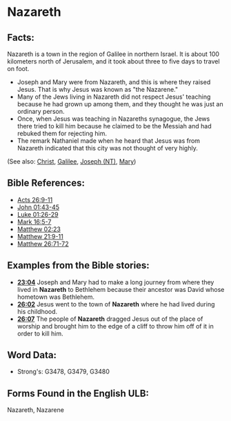 # Nazareth

## Facts:

Nazareth is a town in the region of Galilee in northern Israel. It is about 100 kilometers north of Jerusalem, and it took about three to five days to travel on foot.

* Joseph and Mary were from Nazareth, and this is where they raised Jesus. That is why Jesus was known as "the Nazarene."
* Many of the Jews living in Nazareth did not respect Jesus' teaching because he had grown up among them, and they thought he was just an ordinary person.
* Once, when Jesus was teaching in Nazareths synagogue, the Jews there tried to kill him because he claimed to be the Messiah and had rebuked them for rejecting him.
* The remark Nathaniel made when he heard that Jesus was from Nazareth indicated that this city was not thought of very highly.

(See also: [Christ](../kt/christ.md), [Galilee](../names/galilee.md), [Joseph (NT)](../names/josephnt.md), [Mary](../names/mary.md))

## Bible References:

* [Acts 26:9-11](rc://en/tn/help/act/26/09)
* [John 01:43-45](rc://en/tn/help/jhn/01/43)
* [Luke 01:26-29](rc://en/tn/help/luk/01/26)
* [Mark 16:5-7](rc://en/tn/help/mrk/16/05)
* [Matthew 02:23](rc://en/tn/help/mat/02/23)
* [Matthew 21:9-11](rc://en/tn/help/mat/21/09)
* [Matthew 26:71-72](rc://en/tn/help/mat/26/71)

## Examples from the Bible stories:

* __[23:04](rc://en/tn/help/obs/23/04)__ Joseph and Mary had to make a long journey from where they lived in __Nazareth__ to Bethlehem because their ancestor was David whose hometown was Bethlehem.
* __[26:02](rc://en/tn/help/obs/26/02)__ Jesus went to the town of __Nazareth__ where he had lived during his childhood.
* __[26:07](rc://en/tn/help/obs/26/07)__ The people of __Nazareth__ dragged Jesus out of the place of worship and brought him to the edge of a cliff to throw him off of it in order to kill him.

## Word Data:

* Strong's: G3478, G3479, G3480

## Forms Found in the English ULB:

Nazareth, Nazarene
